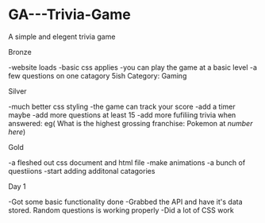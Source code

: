 # GA---Trivia-Game
A simple and elegent trivia game

Bronze

-website loads
-basic css applies
-you can play the game at a basic level
  -a few questions on one catagory 5ish
    Category: Gaming

Silver

-much better css styling
-the game can track your score
  -add a timer maybe
-add more questions at least 15
  -add more fufiliing trivia when answered: eg( What is the highest grossing franchise: Pokemon at *number here*)

Gold

 -a fleshed out css document and html file
 -make animations
 -a bunch of questiions
  -start adding additonal catagories
 
Day 1

  -Got some basic functionality done
  -Grabbed the API and have it's data stored. Random questions is working properly
  -Did a lot of CSS work
